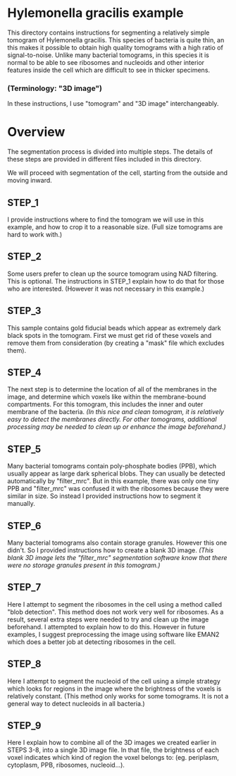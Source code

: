 Hylemonella gracilis example
============================

This directory contains instructions for segmenting a relatively simple tomogram
of Hylemonella gracilis.  This species of bacteria is quite thin, an this
makes it possible to obtain high quality tomograms with a high ratio
of signal-to-noise.  Unlike many bacterial tomograms, in this species
it is normal to be able to see ribosomes and nucleoids and other interior
features inside the cell which are difficult to see in thicker specimens.

### (Terminology: "3D image")

In these instructions, I use "tomogram" and "3D image" interchangeably.



# Overview

The segmentation process is divided into multiple steps.
The details of these steps are provided in different files included
in this directory.

We will proceed with segmentation of the cell, starting from the outside
and moving inward.

## STEP_1
I provide instructions where to find the tomogram we will use in this example,
and how to crop it to a reasonable size.  (Full size tomograms
are hard to work with.)

## STEP_2
Some users prefer to clean up the source tomogram using NAD filtering.
This is optional.  The instructions in STEP_1 explain how to do that
for those who are interested.
(However it was not necessary in this example.)

## STEP_3
This sample contains gold fiducial beads which appear as extremely dark
black spots in the tomogram.  First we must get rid of these voxels and
remove them from consideration (by creating a "mask" file which excludes them).

## STEP_4
The next step is to determine the location of all of the membranes in the
image, and determine which voxels like within the membrane-bound compartments.
For this tomogram, this includes the inner and outer membrane of the bacteria.
*(In this nice and clean tomogram, it is relatively easy to detect the
membranes directly.  For other tomograms, additional processing may be needed to
clean up or enhance the image beforehand.)*

## STEP_5
Many bacterial tomograms contain poly-phosphate bodies (PPB), which usually
appear as large dark spherical blobs.  They can usually be detected
automatically by "filter_mrc".  But in this example, there was only one tiny
PPB and "filter_mrc" was confused it with the ribosomes because they were
similar in size.  So instead I provided instructions how to segment it manually.

## STEP_6
Many bacterial tomograms also contain storage granules.  However this one
didn't.  So I provided instructions how to create a blank 3D image.
*(This blank 3D image lets the "filter_mrc" segmentation software know
that there were no storage granules present in this tomogram.)*

## STEP_7
Here I attempt to segment the ribosomes in the cell using a method called
"blob detection".  This method does not work very well for ribosomes.
As a result, several extra steps were needed to try and clean up the image
beforehand.  I attempted to explain how to do this.
However in future examples, I suggest preprocessing the image using
software like EMAN2 which does a better job at detecting ribosomes in the cell.

## STEP_8
Here I attempt to segment the nucleoid of the cell using a simple strategy
which looks for regions in the image where the brightness of the voxels
is relatively constant.  (This method only works for some tomograms.
It is not a general way to detect nucleoids in all bacteria.)

## STEP_9
Here I explain how to combine all of the 3D images we created earlier
in STEPS 3-8, into a single 3D image file.  In that file, the brightness
of each voxel indicates which kind of region the voxel belongs to:
(eg. periplasm, cytoplasm, PPB, ribosomes, nucleoid...).

